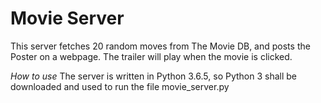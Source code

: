 # Movie Server

This server fetches 20 random moves from The Movie DB, and posts the Poster on a webpage.  The trailer will play when the movie is clicked.


*How to use*
The server is written in Python 3.6.5, so Python 3 shall be downloaded and used to run the file movie_server.py
